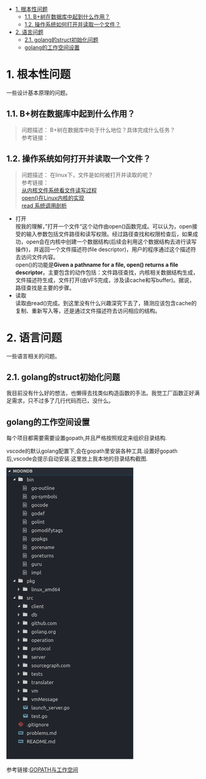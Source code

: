 <!-- TOC -->

- [1. 根本性问题](#1-根本性问题)
    - [1.1. B+树在数据库中起到什么作用？](#11-b树在数据库中起到什么作用)
    - [1.2. 操作系统如何打开并读取一个文件？](#12-操作系统如何打开并读取一个文件)
- [2. 语言问题](#2-语言问题)
    - [2.1. golang的struct初始化问题](#21-golang的struct初始化问题)
    - [golang的工作空间设置](#golang的工作空间设置)

<!-- /TOC -->
# 1. 根本性问题

一些设计基本原理的问题。

## 1.1. B+树在数据库中起到什么作用？
>问题描述：   B+树在数据库中处于什么地位？具体完成什么任务？  
>参考链接：

## 1.2. 操作系统如何打开并读取一个文件？  
>问题描述：  在linux下，文件是如何被打开并读取的呢？  
>参考链接：  
    [从内核文件系统看文件读写过程](http://www.cnblogs.com/huxiao-tee/p/4657851.html)  
    [open()在Linux内核的实现](http://edsionte.com/techblog/archives/4470)  
    [read 系统调用剖析](https://www.ibm.com/developerworks/cn/linux/l-cn-read/)

* 打开  
按我的理解，”打开一个文件“这个动作由open()函数完成。可以认为，open接受的输入参数包括文件路径和读写权限。经过路径查找和权限检查后，如果成功，open会在内核中创建一个数据结构(后续会利用这个数据结构去进行读写操作)，并返回一个文件描述符(file descriptor)，用户的程序通过这个描述符去访问文件内容。  
open()的功能是**Given  a pathname for a file, open() returns a file descriptor**。主要包含的动作包括：文件路径查找，内核相关数据结构生成，文件描述符生成，文件打开(由VFS完成，涉及读cache和写buffer)。据说，路径查找是主要的步骤。
* 读取  
读取由read()完成。到这里没有什么兴趣深究下去了，猜测应该包含cache的复制、重新写入等，还是通过文件描述符去访问相应的结构。

# 2. 语言问题

一些语言相关的问题。

## 2.1. golang的struct初始化问题

我目前没有什么好的想法，也懒得去找类似构造函数的手法。我觉工厂函数正好满足需求，只不过多了几行代码而已，没什么。

## golang的工作空间设置

每个项目都需要需要设置gopath,并且严格按照规定来组织目录结构.

vscode的默认golang配置下,会在gopath里安装各种工具.设置好gopath后,vscode会提示自动安装.这里放上我本地的目录结构截图.

![](./project-tree.png)

参考链接:[GOPATH与工作空间](https://github.com/astaxie/build-web-application-with-golang/blob/master/zh/01.2.md)

